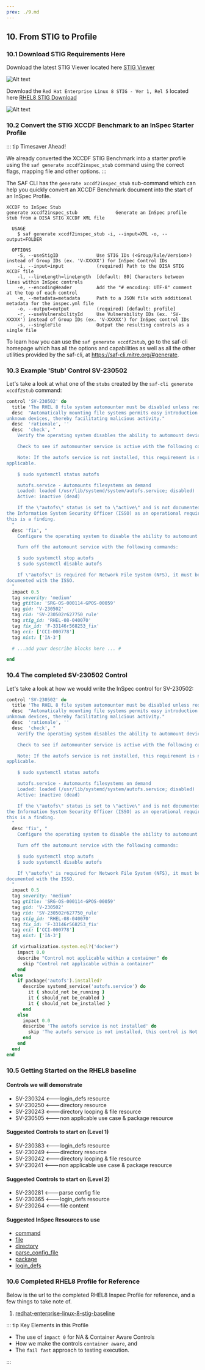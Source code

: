 ```yaml
---
prev: ./9.md
---
```


## 10. From STIG to Profile

### 10.1 Download STIG Requirements Here

Download the latest STIG Viewer located here [STIG Viewer](https://public.cyber.mil/stigs/srg-stig-tools/)

![Alt text](../assets/img/Download_STIG_Viewer.png)

Download the `Red Hat Enterprise Linux 8 STIG - Ver 1, Rel 5` located here [RHEL8 STIG Download](https://public.cyber.mil/stigs/downloads/?_dl_facet_stigs=operating-systems%2Cunix-linux)

![Alt text](../assets/img/Download_STIG.png)

### 10.2 Convert the STIG XCCDF Benchmark to an InSpec Starter Profile

::: tip Timesaver Ahead!

We already converted the XCCDF STIG Benchmark into a starter profile using the `saf generate xccdf2inspec_stub` command using the correct flags, mapping file and other options.
:::

The SAF CLI has the `generate xccdf2inspec_stub` sub-command which can help you quickly convert an XCCDF Benchmark document into the start of an InSpec Profile.

```shell
XCCDF to InSpec Stub
generate xccdf2inspec_stub              Generate an InSpec profile stub from a DISA STIG XCCDF XML file

  USAGE
    $ saf generate xccdf2inspec_stub -i, --input=XML -o, --output=FOLDER

  OPTIONS
    -S, --useStigID              Use STIG IDs (<Group/Rule/Version>) instead of Group IDs (ex. 'V-XXXXX') for InSpec Control IDs
    -i, --input=input            (required) Path to the DISA STIG XCCDF file
    -l, --lineLength=lineLength  [default: 80] Characters between lines within InSpec controls
    -e, --encodingHeader         Add the "# encoding: UTF-8" comment at the top of each control
    -m, --metadata=metadata      Path to a JSON file with additional metadata for the inspec.yml file
    -o, --output=output          (required) [default: profile]
    -r, --useVulnerabilityId     Use Vulnerability IDs (ex. 'SV-XXXXX') instead of Group IDs (ex. 'V-XXXXX') for InSpec control IDs
    -s, --singleFile             Output the resulting controls as a single file
```

To learn how you can use the `saf generate xccdf2stub`, go to the saf-cli homepage which has all the options and capabilities as well as all the other utilities provided by the saf-cli, at <https://saf-cli.mitre.org/#generate>.

### 10.3 Example 'Stub' Control SV-230502

Let's take a look at what one of the `stubs` created by the `saf-cli generate xccdf2stub` command:

```ruby
control 'SV-230502' do
  title 'The RHEL 8 file system automounter must be disabled unless required.'
  desc  "Automatically mounting file systems permits easy introduction of
unknown devices, thereby facilitating malicious activity."
  desc  'rationale', ''
  desc  'check', "
    Verify the operating system disables the ability to automount devices.

    Check to see if automounter service is active with the following command:

    Note: If the autofs service is not installed, this requirement is not
applicable.

    $ sudo systemctl status autofs

    autofs.service - Automounts filesystems on demand
    Loaded: loaded (/usr/lib/systemd/system/autofs.service; disabled)
    Active: inactive (dead)

    If the \"autofs\" status is set to \"active\" and is not documented with
the Information System Security Officer (ISSO) as an operational requirement,
this is a finding.
  "
  desc 'fix', "
    Configure the operating system to disable the ability to automount devices.

    Turn off the automount service with the following commands:

    $ sudo systemctl stop autofs
    $ sudo systemctl disable autofs

    If \"autofs\" is required for Network File System (NFS), it must be
documented with the ISSO.
  "
  impact 0.5
  tag severity: 'medium'
  tag gtitle: 'SRG-OS-000114-GPOS-00059'
  tag gid: 'V-230502'
  tag rid: 'SV-230502r627750_rule'
  tag stig_id: 'RHEL-08-040070'
  tag fix_id: 'F-33146r568253_fix'
  tag cci: ['CCI-000778']
  tag nist: ['IA-3']

  # ...add your describe blocks here ... #

end
```

### 10.4 The completed SV-230502 Control

Let's take a look at how we would write the InSpec control for SV-230502:

```ruby
control 'SV-230502' do
  title 'The RHEL 8 file system automounter must be disabled unless required.'
  desc  "Automatically mounting file systems permits easy introduction of
unknown devices, thereby facilitating malicious activity."
  desc  'rationale', ''
  desc  'check', "
    Verify the operating system disables the ability to automount devices.

    Check to see if automounter service is active with the following command:

    Note: If the autofs service is not installed, this requirement is not
applicable.

    $ sudo systemctl status autofs

    autofs.service - Automounts filesystems on demand
    Loaded: loaded (/usr/lib/systemd/system/autofs.service; disabled)
    Active: inactive (dead)

    If the \"autofs\" status is set to \"active\" and is not documented with
the Information System Security Officer (ISSO) as an operational requirement,
this is a finding.
  "
  desc 'fix', "
    Configure the operating system to disable the ability to automount devices.

    Turn off the automount service with the following commands:

    $ sudo systemctl stop autofs
    $ sudo systemctl disable autofs

    If \"autofs\" is required for Network File System (NFS), it must be
documented with the ISSO.
  "
  impact 0.5
  tag severity: 'medium'
  tag gtitle: 'SRG-OS-000114-GPOS-00059'
  tag gid: 'V-230502'
  tag rid: 'SV-230502r627750_rule'
  tag stig_id: 'RHEL-08-040070'
  tag fix_id: 'F-33146r568253_fix'
  tag cci: ['CCI-000778']
  tag nist: ['IA-3']

  if virtualization.system.eql?('docker')
    impact 0.0
    describe "Control not applicable within a container" do
      skip "Control not applicable within a container"
    end
  else
    if package('autofs').installed?
      describe systemd_service('autofs.service') do
        it { should_not be_running }
        it { should_not be_enabled }
        it { should_not be_installed }
      end
    else
      impact 0.0
      describe 'The autofs service is not installed' do
        skip 'The autofs service is not installed, this control is Not Applicable.'
      end
    end
  end
end
```

### 10.5 Getting Started on the RHEL8 baseline

#### Controls we will demonstrate

- SV-230324 <---login_defs resource
- SV-230250 <---directory resource
- SV-230243 <---directory looping & file resource
- SV-230505 <---non applicable use case & package resource

#### Suggested Controls to start on (Level 1)

- SV-230383 <---login_defs resource
- SV-230249 <---directory resource
- SV-230242 <---directory looping & file resource
- SV-230241 <---non applicable use case & package resource

#### Suggested Controls to start on (Level 2)

- SV-230281 <---parse config file
- SV-230365 <---login_defs resource
- SV-230264 <---file content

#### Suggested InSpec Resources to use

- [command](https://www.inspec.io/docs/reference/resources/command/)
- [file](https://www.inspec.io/docs/reference/resources/file/)
- [directory](https://www.inspec.io/docs/reference/resources/directory/)
- [parse_config_file](https://www.inspec.io/docs/reference/resources/parse_config_file/)
- [package](https://www.inspec.io/docs/reference/resources/package/)
- [login_defs](https://docs.chef.io/inspec/resources/login_defs/)

### 10.6 Completed RHEL8 Profile for Reference

Below is the url to the completed RHEL8 Inspec Profile for reference, and a few things to take note of.

1. [redhat-enterprise-linux-8-stig-baseline](https://github.com/CMSgov/redhat-enterprise-linux-8-stig-baseline)

::: tip Key Elements in this Profile

- The use of `impact 0` for NA & Container Aware Controls
- How we make the controls `container aware`, and
- The `fail fast` approach to testing execution.

:::
